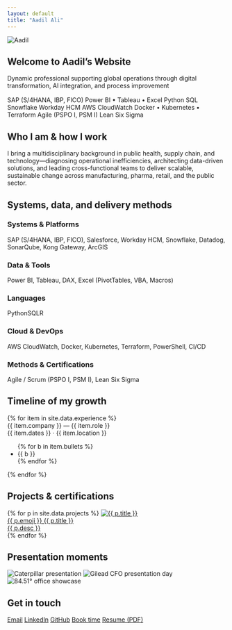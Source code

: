 ```yaml
---
layout: default
title: "Aadil Ali"
---
```


<section class="hero">
  <img src="{{ '/assets/profile.jpg' | relative_url }}" class="avatar" alt="Aadil">
  <h1>Welcome to Aadil’s Website</h1>
  <div class="sublede">Dynamic professional supporting global operations through digital transformation, AI integration, and process improvement</div>

  <div class="chips" style="justify-content:center;margin-top:16px;">
    <span class="chip">SAP (S/4HANA, IBP, FICO)</span>
    <span class="chip">Power BI • Tableau • Excel</span>
    <span class="chip">Python</span>
    <span class="chip">SQL</span>
    <span class="chip">Snowflake</span>
    <span class="chip">Workday HCM</span>
    <span class="chip">AWS CloudWatch</span>
    <span class="chip">Docker • Kubernetes • Terraform</span>
    <span class="chip">Agile (PSPO I, PSM I)</span>
    <span class="chip">Lean Six Sigma</span>
  </div>
</section>

<section id="about" class="reveal">
  <h2 class="h-section">Who I am & how I work</h2>
  <p>
    I bring a multidisciplinary background in public health, supply chain, and technology—diagnosing operational inefficiencies, architecting data-driven solutions, and leading cross-functional teams to deliver scalable, sustainable change across manufacturing, pharma, retail, and the public sector.
  </p>
</section>

<section id="skills" class="reveal">
  <h2 class="h-section">Systems, data, and delivery methods</h2>

  <div class="skills-grid">
    <div class="card">
      <h3>Systems & Platforms</h3>
      <p>SAP (S/4HANA, IBP, FICO), Salesforce, Workday HCM, Snowflake, Datadog, SonarQube, Kong Gateway, ArcGIS</p>
    </div>
    <div class="card">
      <h3>Data & Tools</h3>
      <p>Power BI, Tableau, DAX, Excel (PivotTables, VBA, Macros)</p>
    </div>
    <div class="card">
      <h3>Languages</h3>
      <div class="chips">
        <span class="chip">Python</span><span class="chip">SQL</span><span class="chip">R</span>
      </div>
    </div>
    <div class="card">
      <h3>Cloud & DevOps</h3>
      <p>AWS CloudWatch, Docker, Kubernetes, Terraform, PowerShell, CI/CD</p>
    </div>
    <div class="card">
      <h3>Methods & Certifications</h3>
      <p>Agile / Scrum (PSPO I, PSM I), Lean Six Sigma</p>
    </div>
  </div>
</section>

<section id="timeline" class="reveal">
  <h2 class="h-section">Timeline of my growth</h2>
  <div class="timeline">
    {% for item in site.data.experience %}
    <div class="node">
      <div class="title">{{ item.company }} — {{ item.role }}</div>
      <div class="meta">{{ item.dates }} · {{ item.location }}</div>
      <ul>
        {% for b in item.bullets %}
        <li>{{ b }}</li>
        {% endfor %}
      </ul>
    </div>
    {% endfor %}
  </div>
</section>

<section id="portfolio" class="reveal">
  <h2 class="h-section">Projects & certifications</h2>
  <div class="preview-grid">
    {% for p in site.data.projects %}
    <a class="preview" href="{{ p.link }}" target="_blank" rel="noopener">
      <img src="{{ p.image | relative_url }}" alt="{{ p.title }}">
      <div class="p-body">
        <div class="p-title">{{ p.emoji }} {{ p.title }}</div>
        <div class="p-desc">{{ p.desc }}</div>
      </div>
    </a>
    {% endfor %}
  </div>
</section>

<section id="gallery" class="reveal">
  <h2 class="h-section">Presentation moments</h2>
  <div class="gallery">
    <img src="{{ '/assets/present-cat.jpg' | relative_url }}" alt="Caterpillar presentation">
    <img src="{{ '/assets/present-gilead.jpg' | relative_url }}" alt="Gilead CFO presentation day">
    <img src="{{ '/assets/present-8451.jpg' | relative_url }}" alt="84.51° office showcase">
  </div>
</section>

<section id="contact" class="reveal">
  <h2 class="h-section">Get in touch</h2>
  <div class="chips">
    <a class="chip" href="mailto:{{ site.email }}">Email</a>
    <a class="chip" href="{{ site.linkedin }}" target="_blank" rel="noopener">LinkedIn</a>
    <a class="chip" href="{{ site.github }}" target="_blank" rel="noopener">GitHub</a>
    <a class="chip" href="{{ site.calendar }}" target="_blank" rel="noopener">Book time</a>
    <a class="chip" href="{{ site.resume_url }}" target="_blank" rel="noopener">Resume (PDF)</a>
  </div>
</section>
